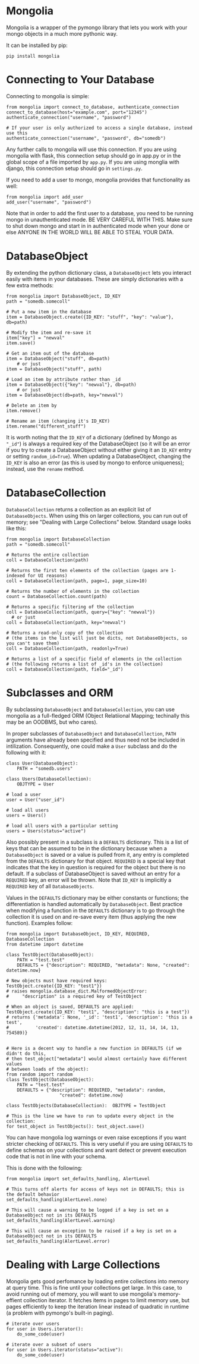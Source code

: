Mongolia
========

Mongolia is a wrapper of the pymongo library that lets you work with your mongo objects in a much more pythonic way.

It can be installed by pip:

```
pip install mongolia
```

# Connecting to Your Database

Connecting to mongolia is simple:
```
from mongolia import connect_to_database, authenticate_connection
connect_to_database(host="example.com", port="12345")
authenticate_connection("username", "password")

# If your user is only authorized to access a single database, instead use this
authenticate_connection("username", "password", db="somedb")
```

Any further calls to mongolia will use this connection.  If you are using mongolia with flask, this connection setup should go in app.py or in the global scope of a file imported by `app.py`.  If you are using monglia with django, this connection setup should go in `settings.py`.

If you need to add a user to mongo, mongolia provides that functionality as well:

```
from mongolia import add_user
add_user("username", "password")
```

Note that in order to add the first user to a database, you need to be running mongo in unauthenticated mode.  BE VERY CAREFUL WITH THIS.  Make sure to shut down mongo and start in in authenticated mode when your done or else ANYONE IN THE WORLD WILL BE ABLE TO STEAL YOUR DATA.

# DatabaseObject

By extending the python dictionary class, a `DatabaseObject` lets you interact easily with items in your databases.  These are simply dictionaries with a few extra methods:

```
from mongolia import DatabaseObject, ID_KEY
path = "somedb.somecoll"

# Put a new item in the database
item = DatabaseObject.create({ID_KEY: "stuff", "key": "value"}, db=path)

# Modify the item and re-save it
item["key"] = "newval"
item.save()

# Get an item out of the database
item = DatabaseObject("stuff", db=path)
    # or just
item = DatabaseObject("stuff", path)

# Load an item by attribute rather than _id
item = DatabaseObject({"key": "newval"}, db=path)
    # or just
item = DatabaseObject(db=path, key="newval")

# Delete an item by
item.remove()

# Rename an item (changing it's ID_KEY)
item.rename("different_stuff")

```

It is worth noting that the `ID_KEY` of a dictionary (defined by Mongo as `"_id"`) is always a required key of the DatabaseObject (so it will be an error if you try to create a DatabaseObject without either giving it an `ID_KEY` entry or setting `random_id=True`).  When updating a DatabaseObject, changing the `ID_KEY` is also an error (as this is used by mongo to enforce uniqueness); instead, use the `rename` method.

# DatabaseCollection

`DatabaseCollection` returns a collection as an explicit list of `DatabaseObjects`.  When using this on larger collections, you can run out of memory; see "Dealing with Large Collections" below.  Standard usage looks like this:

```
from mongolia import DatabaseCollection
path = "somedb.somecoll"

# Returns the entire collection
coll = DatabaseCollection(path)

# Returns the first ten elements of the collection (pages are 1-indexed for UI reasons)
coll = DatabaseCollection(path, page=1, page_size=10)

# Returns the number of elements in the collection
count = DatabaseCollection.count(path)

# Returns a specific filtering of the collection
coll = DatabaseCollection(path, query={"key": "newval"})
  # or just
coll = DatabaseCollection(path, key="newval")

# Returns a read-only copy of the collection
# (the items in the list will just be dicts, not DatabaseObjects, so you can't save them)
coll = DatabaseCollection(path, readonly=True)

# Returns a list of a specific field of elements in the collection
# (the following returns a list of _id's in the collection)
coll = DatabaseCollection(path, field="_id")
```

# Subclasses and ORM

By subclassing `DatabaseObject` and `DatabaseCollection`, you can use mongolia as a full-fledged ORM (Object Relatiional Mapping; techinally this may be an OODBMS, but who cares).

In proper subclasses of `DatabaseObject` and `DatabaseCollection`, `PATH` arguments have already been specified and thus need not be included in intilization.  Consequently, one could make a `User` subclass and do the following with it:
```
class User(DatabaseObject):
    PATH = "somedb.users"

class Users(DatabaseCollection):
    OBJTYPE = User

# load a user
user = User("user_id")

# load all users
users = Users()

# load all users with a particular setting
users = Users(status="active")

```

Also possibly present in a subclass is a `DEFAULTS` dictionary.  This is a list of keys that can be assumed to be in the dictionary because when a `DatabaseObject` is saved or a value is pulled from it, any entry is completed from the `DEFAULTS` dictionary for that object.  `REQUIRED` is a special key that indicates that the key in question is required for the object but there is no default.  If a subclass of DatabaseObject is saved without an entry for a `REQUIRED` key, an error will be thrown.  Note that `ID_KEY` is implicitly a `REQUIRED` key of all `DatabaseObjects`.

Values in the `DEFAULTS` dictionary may be either constants or functions; the differentiation is handled automatically by `DatabaseObject`.  Best practice when modifying a function in the `DEFAULTS` dictionary is to go through the collection it is used on and re-save every item (thus applying the new function).  Examples follow:

```
from mongolia import DatabaseObject, ID_KEY, REQUIRED, DatabaseCollection
from datetime import datetime

class TestObject(DatabaseObject):
    PATH = "test.test"
    DEFAULTS = {"description": REQUIRED, "metadata": None, "created": datetime.now}

# New objects must have required keys:
TestObject.create({ID_KEY: "test1"})
# raises mongolia.database_dict.MalformedObjectError:
#     "description" is a required key of TestObject

# When an object is saved, DEFAULTS are applied:
TestObject.create({ID_KEY: "test1", "description": "this is a test"})
# returns {'metadata': None, '_id': 'test1', 'description': 'this is a test',
#          'created': datetime.datetime(2012, 12, 11, 14, 14, 13, 754589)}


# Here is a decent way to handle a new function in DEFAULTS (if we didn't do this,
# then test_object["metadata"] would almost certainly have different values
# between loads of the object):
from random import random
class TestObject(DatabaseObject):
    PATH = "test.test"
    DEFAULTS = {"description": REQUIRED, "metadata": random,
                    "created": datetime.now}

class TestObjects(DatabaseCollection):  OBJTYPE = TestObject

# This is the line we have to run to update every object in the collection:
for test_object in TestObjects(): test_object.save()
```

You can have mongolia log warnings or even raise exceptions if you want stricter checking of `DEFAULTS`.  This is very useful if you are using `DEFAULTS` to define schemas on your collections and want detect or prevent execution code that is not in line with your schema.

This is done with the following:
```
from mongolia import set_defaults_handling, AlertLevel

# This turns off alerts for access of keys not in DEFAULTS; this is the default behavior
set_defaults_handling(AlertLevel.none)

# This will cause a warning to be logged if a key is set on a DatabaseObject not in its DEFAULTS
set_defaults_handling(AlertLevel.warning)

# This will cause an exception to be raised if a key is set on a DatabaseObject not in its DEFAULTS
set_defaults_handling(AlertLevel.error)
```

# Dealing with Large Collections

Mongolia gets good perfomance by loading entire collections into memory at query time.  This is fine until your collections get large.  In this case, to avoid running out of memory, you will want to use mongolia's memory-effient collection iterator.  It fetches items in pages to limit memory use, but pages efficiently to keep the iteration linear instead of quadratic in runtime (a problem with pymongo's built-in paging).

```
# iterate over users
for user in Users.iterator():
    do_some_code(user)

# iterate over a subset of users
for user in Users.iterator(status="active"):
    do_some_code(user)
```

